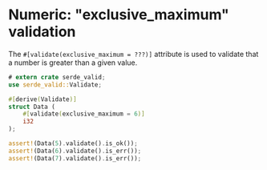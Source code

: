 # Numeric: "exclusive_maximum" validation

The `#[validate(exclusive_maximum = ???)]` attribute is used to validate that a number is greater than a given value.

```rust
# extern crate serde_valid;
use serde_valid::Validate;

#[derive(Validate)]
struct Data (
    #[validate(exclusive_maximum = 6)]
    i32
);

assert!(Data(5).validate().is_ok());
assert!(Data(6).validate().is_err());
assert!(Data(7).validate().is_err());
```